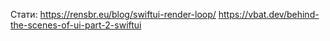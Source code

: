 Стати:
https://rensbr.eu/blog/swiftui-render-loop/
https://vbat.dev/behind-the-scenes-of-ui-part-2-swiftui